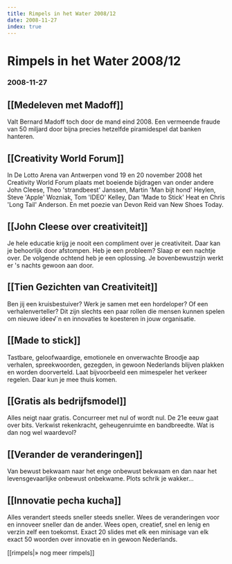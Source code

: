 ```yaml
---
title: Rimpels in het Water 2008/12
date: 2008-11-27
index: true
---
```


# Rimpels in het Water 2008/12
### 2008-11-27

## [[Medeleven met Madoff]]
Valt Bernard Madoff toch door de mand eind 2008. Een vermeende fraude van 50 miljard door bijna precies hetzelfde piramidespel dat banken hanteren.

## [[Creativity World Forum]]
In De Lotto Arena van Antwerpen vond 19 en 20 november 2008 het Creativity World Forum plaats met boeiende bijdragen van onder andere John Cleese, Theo 'strandbeest' Janssen, Martin 'Man bijt hond' Heylen, Steve 'Apple' Wozniak, Tom 'IDEO' Kelley, Dan 'Made to Stick' Heat en Chris 'Long Tail' Anderson. En met poezie van Devon Reid van New Shoes Today.

## [[John Cleese over creativiteit]]
Je hele educatie krijg je nooit een compliment over je creativiteit. Daar kan je behoorlijk door afstompen. Heb je een probleem? Slaap er een nachtje over. De volgende ochtend heb je een oplossing. Je bovenbewustzijn werkt er 's nachts gewoon aan door.

## [[Tien Gezichten van Creativiteit]]
Ben jij een kruisbestuiver? Werk je samen met een hordeloper? Of een verhalenverteller? Dit zijn slechts een paar rollen die mensen kunnen spelen om nieuwe idee√´n en innovaties te koesteren in jouw organisatie.

## [[Made to stick]]
Tastbare, geloofwaardige, emotionele en onverwachte Broodje aap verhalen, spreekwoorden, gezegden, in gewoon Nederlands blijven plakken en worden doorverteld. Laat bijvoorbeeld een mimespeler het verkeer regelen. Daar kun je mee thuis komen.

## [[Gratis als bedrijfsmodel]]
Alles neigt naar gratis. Concurreer met nul of wordt nul. De 21e eeuw gaat over bits. Verkwist rekenkracht, geheugenruimte en bandbreedte. Wat is dan nog wel waardevol?

## [[Verander de veranderingen]]
Van bewust bekwaam naar het enge onbewust bekwaam en dan naar het levensgevaarlijke onbewust onbekwame. Plots schrik je wakker…

## [[Innovatie pecha kucha]]
Alles verandert steeds sneller steeds sneller. Wees de veranderingen voor en innoveer sneller dan de ander. Wees open, creatief, snel en lenig en verzin zelf een toekomst. Exact 20 slides met elk een minisage van elk exact 50 woorden over innovatie en in gewoon Nederlands.

[[rimpels|» nog meer rimpels]]